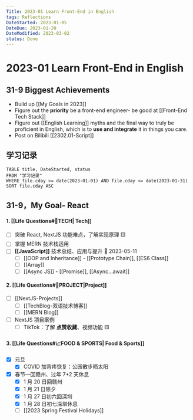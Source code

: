 ```yaml
---
Title: 2023-01 Learn Front-End in English
tags: Reflections
DateStarted: 2023-01-05
DateDue: 2023-01-20
DateModified: 2023-03-02
status: Done
---
```


# 2023-01 Learn Front-End in English

## 31-9 Biggest Achievements

- Build up [[My Goals in 2023]]
- Figure out the **priority** be a front-end engineer- be good at [[Front-End Tech Stack]]
- Figure out [[English Learning]] myths and the final way to truly be proficient in English, which is to **use and integrate** it in things you care.
- Post on Bilibili [[2302.01-Script]]

## 学习记录

```dataview
TABLE title, DateStarted, status
FROM "学习记录"
WHERE file.cday >= date(2023-01-01) AND file.cday <= date(2023-01-31)
SORT file.cday ASC
```

## 31-9，My Goal- React

#### 1. [[Life Questions#🚀TECH| Tech]]

- [ ] 突破 React, NextJS 功能难点，了解实现原理 🟨
- [ ] 掌握 MERN 技术栈运用
- [ ] **[[JavaScript]]** 技术总结、应用与提升 🛫 2023-05-11 
  - [ ] [[OOP and Inheritance]] - [[Prototype Chain]], [[ES6 Class]]
  - [ ] [[Array]]
  - [ ] [[Async JS]] - [[Promise]], [[Async...await]]

#### 2. [[Life Questions#🚀PROJECT|Project]]

- [ ] [[NextJS-Projects]]
  - [ ] [[TechBlog-双语技术博客]]
  - [ ] [[MERN Blog]]
- [ ] NextJS 项目案例
  - [ ] TikTok：了解 **点赞收藏**、视频功能 🟨

#### 3. [[Life Questions#📈FOOD & SPORTS| Food & Sports]]

- [x] 元旦
  - [x] COVID 加背疼恢复：公园散步晒太阳
- [x] 春节—回赣州、过年 7+2 天休息
  - [x] 1 月 20 日回赣州
  - [x] 1 月 21 日除夕
  - [x] 1 月 27 日初六回深圳
  - [x] 1 月 28 日初七深圳休息
  - [ ] [[2023 Spring Festival Holidays]]
